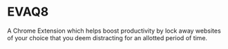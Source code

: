 # EVAQ8
A Chrome Extension which helps boost productivity by lock away websites of your choice that you deem distracting for an allotted period of time.
